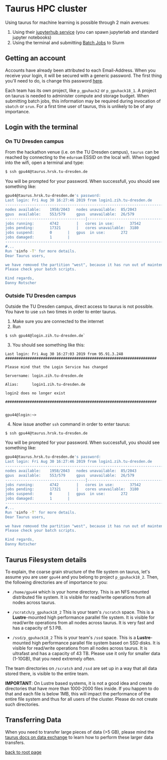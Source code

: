 # Taurus HPC cluster

Using taurus for machine learning is possible through 2 main avenues:

1. Using their [jupyterhub service](https://doc.zih.tu-dresden.de/hpc-wiki/bin/view/Compendium/JupyterHub) (you can spawn jupyterlab and standard jupyter notebooks)
2. Using the terminal and submitting [Batch Jobs](https://doc.zih.tu-dresden.de/hpc-wiki/bin/view/Compendium/Slurm) to Slurm

## Getting an account

Accounts have already been attributed to each Email-Address. When you receive your login, it will be secured with a generic password. The first thing you'll need to do, is change this password [here](https://selfservice.zih.tu-dresden.de/l/index.php/pswd).

Each team has its own project, like `p_gpuhack2` or `p_gpuhack18_1`. A project on taurus is needed to administer compute and storage budget. When submitting batch jobs, this information may be required during invocation of `sbatch` or `srun`. For a first time user of taurus, this is unlikely to be of any importance.

## Login with the terminal

### On TU Dresden campus 

From the hackathon venue (i.e. on the TU Dresden campus), `taurus` can be reached by connecting to the `eduroam` ESSID on the local wifi. When logged into the wifi, open a terminal and type:

``` bash
$ ssh gpu44@taurus.hrsk.tu-dresden.de
```
You will be prompted for your password. When successfull, you should see something like:

``` bash
gpu44@taurus.hrsk.tu-dresden.de's password: 
Last login: Fri Aug 30 16:27:46 2019 from login1.zih.tu-dresden.de
--------------------------------------------------------------------------------
nodes available:	1958/2043	nodes unavailable:	85/2043
gpus  available:	553/579		gpus  unavailable:	26/579
------------------------------------|-------------------------------------------
jobs running:   	4742	    |	cores in use:		37542
jobs pending:   	17321	    |	cores unavailable:	3180
jobs suspend:   	0	    |	gpus  in use:		272
jobs damaged:   	1	    |	
--------------------------------------------------------------------------------
#...
Run 'sinfo -T' for more details.
Dear Taurus users,

we have removed the partition "west", because it has run out of maintenance.
Please check your batch scripts.

Kind regards,
Danny Rotscher
```

### Outside TU Dresden campus 

Outside the TU Dresden campus, direct access to taurus is not possible. You have to use `ssh` two times in order to enter taurus.

1. Make sure you are connected to the internet
2. Run  
``` shell
$ ssh gpu44@login.zih.tu-dresden.de`
```

3. You should see something like this:  
``` shell
Last login: Fri Aug 30 16:27:03 2019 from 95.91.3.248
####################################################################

Please mind that the Login Service has changed

Servername: login.zih.tu-dresden.de  

Alias:      login1.zih.tu-dresden.de 

login2 does no longer exist

####################################################################


gpu44@login:~>
```
4. Now issue another `ssh` command in order to enter taurus:  
``` shell
$ ssh gpu44@taurus.hrsk.tu-dresden.de
```
You will be prompted for your password. When successfull, you should see something like:

``` bash
gpu44@taurus.hrsk.tu-dresden.de's password: 
Last login: Fri Aug 30 16:27:46 2019 from login1.zih.tu-dresden.de
--------------------------------------------------------------------------------
nodes available:	1958/2043	nodes unavailable:	85/2043
gpus  available:	553/579		gpus  unavailable:	26/579
------------------------------------|-------------------------------------------
jobs running:   	4742	    |	cores in use:		37542
jobs pending:   	17321	    |	cores unavailable:	3180
jobs suspend:   	0	    |	gpus  in use:		272
jobs damaged:   	1	    |	
--------------------------------------------------------------------------------
#...
Run 'sinfo -T' for more details.
Dear Taurus users,

we have removed the partition "west", because it has run out of maintenance.
Please check your batch scripts.

Kind regards,
Danny Rotscher
```

## Taurus Filesystem details

To explain, the coarse grain structure of the file system on taurus, let's assume you are user `gpu44` and you belong to project `p_gpuhack18_2`. Then, the following directories are of importance to you:

- `/home/gpu44` which is your home directory. This is an NFS mounted distributed file system. It is visible for read/write operations from all nodes across taurus.

- `/scratch/p_gpuhack18_2` This is your team's `/scratch` space. This is a **Lustre**-mounted high performance parallel file system. It is visible for read/write operations from all nodes across taurus. It is very fast and has a capacity of 5.1 PB.

- `/ssd/p_gpuhack18_2` This is your team's `/ssd` space. This is a **Lustre**-mounted high performance parallel file system based on SSD disks. It is visible for read/write operations from all nodes across taurus. It is ultrafast and has a capacity of 43 TB. Please use it only for smaller data (1-10GB), that you need extremely often.

The team directories on `/scratch` and `/ssd` are set up in a way that all data stored there, is visible to the entire team. 

**IMPORTANT**: On Lustre based systems, it is not a good idea and create directories that have more than 1000-2000 files inside. If you happen to do that and each file is below 1MB, this will impact the performance of the entire file system and thus for all users of the cluster. Please do not create such directories.


## Transferring Data

When you need to transfer large pieces of data (>5 GB), please mind the [taurus docs on data exchange](https://doc.zih.tu-dresden.de/hpc-wiki/bin/view/Compendium/SystemTaurus#Transferring_Data_from_47to_Taurus) to learn how to perform these larger data transfers.

[back to root page](../../README.md)
